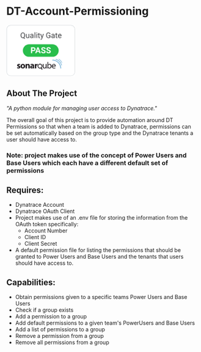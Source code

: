 # DT-Account-Permissioning
![Quality gate](./image/quality_gate.png?raw=true)


## About The Project
<i>"A python module for managing user access to Dynatrace."</i>


The overall goal of this project is to provide automation around DT Permissions so that when a team is added to Dynatrace, permissions can be set automatically based on the group type and the Dynatrace tenants a user should have access to. 

### Note: project makes use of the concept of Power Users and Base Users which each have a different default set of permissions

## Requires:
+ Dynatrace Account
+ Dynatrace OAuth Client
+ Project makes use of an .env file for storing the information from the OAuth token specifically:
    + Account Number
    + Client ID
    + Client Secret 
+ A default permission file for listing the permissions that should be granted to Power Users and Base Users and the tenants that users should have access to.

## Capabilities: 
+ Obtain permissions given to a specific teams Power Users and Base Users 
+ Check if a group exists
+ Add a permission to a group 
+ Add default permissions to a given team's PowerUsers and Base Users 
+ Add a list of permissions to a group
+ Remove a permission from a group 
+ Remove all permissions from a group
